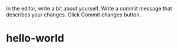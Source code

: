 In the editor, write a bit about yourself.
Write a commit message that describes your changes.
Click Commit changes button.
# hello-world

